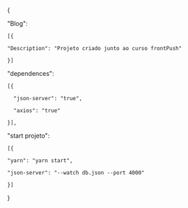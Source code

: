 {

"Blog":
	
    [{
		
    "Description": "Projeto criado junto ao curso frontPush"
		
    }]
  

  "dependences":
	
    [{
		
      "json-server": "true",
			
      "axios": "true"
			
    }],
		
  
	
  "start projeto":
	
    [{
		
    "yarn": "yarn start",
		
    "json-server": "--watch db.json --port 4000"
		
    }]
  
	
}

